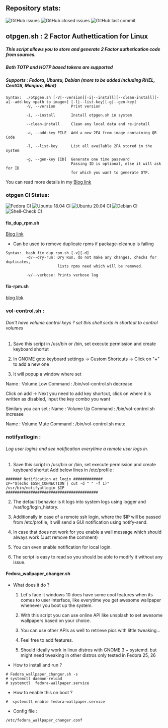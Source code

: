 ## Repository stats:
![GitHub issues](https://img.shields.io/github/issues/shatadru/simpletools)
![GitHub closed issues](https://img.shields.io/github/issues-closed-raw/shatadru/simpletools)
![GitHub last commit](https://img.shields.io/github/last-commit/shatadru/simpletools)

## otpgen.sh : 2 Factor Authettication for Linux

##### This script allows you to store and generate 2 Factor authetication code from sources.
##### Both TOTP and HOTP based tokens are supported
##### Supports : Fedora, Ubuntu, Debian (more to be added including RHEL, CentOS, Manjaro, Mint)


~~~
Syntax:  ./otpgen.sh [-V|--version][-i|--install][--clean-install][-a|--add-key <path to image>] [-l|--list-key][-g|--gen-key]
         -V, --version       Print version
         
         -i, --install       Install otpgen.sh in system
                  
         --clean-install     Clean any local data and re-install
         
         -a, --add-key FILE  Add a new 2FA from image containing QR Code
         
         -l, --list-key      List all available 2FA stored in the system
         
         -g, --gen-key [ID]  Generate one time password
                             Passing ID is optional, else it will ask for ID
                             for which you want to generate OTP.       
 ~~~
 
You can read more details in my [Blog link](https://shatadru.in/wordpress/how-to-configure-two-step-authenticator-in-linux-shellgoogle-authenticator-freeotp-alternative/)

### otpgen CI Status:
![Fedora CI](https://github.com/shatadru/simpletools/workflows/Fedora%20CI/badge.svg)
![Ubuntu 18.04 CI](https://github.com/shatadru/simpletools/workflows/Ubuntu%2018.04%20CI/badge.svg)
![Ubuntu 20.04 CI](https://github.com/shatadru/simpletools/workflows/Ubuntu%2020.04%20CI/badge.svg)
![Debian CI](https://github.com/shatadru/simpletools/workflows/Debian%20CI/badge.svg)
![Shell-Check CI](https://github.com/shatadru/simpletools/workflows/Shell-Check%20CI/badge.svg)


#### fix_dup_rpm.sh

[Blog link](https://shatadru.in/wordpress/how-to-fix-duplicate-rpm-issue-in-rhel-fedora/)

- Can be used to remove duplicate rpms if package-cleanup is failing
~~~
Syntax:  bash fix_dup_rpm.sh [-v][-d]
         -d/--dry-run: Dry Run, do not make any changes, checks for duplicates, 
                       lists rpms need which will be removed. 
                       
         -v/--verbose: Prints verbose log
~~~

#### fix-rpm.sh	

[blog libk](https://shatadru.in/wordpress/how-to-verify-rpm-integrity-and-fix-any-rpm-issues-such-as-missing-files-unsatisfied-dependencies-modified-binaries-etc)

### vol-control.sh : 
###### Don't have volume control keys ? set this shell scrip in shortcut to control volumes


1. Save this script in /usr/bin or /bin, set execute permission and create keyboard shortut 

2. In GNOME goto keyboard settings -> Custom Shortcuts -> Click on "+" to add a new one 

3. It will popup a window where set 

  Name : Volume Low
  Command : /bin/vol-control.sh decrease

  Click on add -> Next you need to add key shortcut, click on where it is written as disabled, input the key combo you want

  Similary you can set :
  Name : Volume Up
  Command : /bin/vol-control.sh increase

  Name : Volume Mute
  Command : /bin/vol-control.sh mute


### notifyatlogin  : 
###### Log user logins and see notification everytime a remote user logs in. 

1. Save this script in /usr/bin or /bin, set execute permission and create keyboard shortut 
Add below lines in /etc/profile :
~~~
####### Notification at login #############
IP="$(echo $SSH_CONNECTION | cut -d " " -f 1)"
/usr/bin/notifyatlogin $IP
#########################################
~~~
2. The default behavior is it logs into system logs using logger and /var/log/login_history.

3. Additionally in case of a remote ssh login, where the $IP will be passed from /etc/profile, it will send a GUI notification using notify-send.

4. In case that does not work for you enable a wall message which should always work (Just remove the comment)

5. You can even enable notification for local login.

6. The script is easy to read so you should be able to modify it without any issue.

#### Fedora_wallpaper_changer.sh

- What does it do ?

   1. Let's face it windows 10 does have some cool features when its comes to user interface, like everytime you get awesome wallpaper whenever you boot up the system.

   2. With this script you can use online API like unsplash to set awesome wallpapers based on your choice.

   3. You can use other APIs as well to retrieve pics with little tweaking...

   4. Feel free to add features.

   5. Should ideally work in linux distros with GNOME 3 + systemd. but might need tweaking in other distros only tested in Fedora 25, 26


- How to install and run ?
~~~
# Fedora_wallpaper_changer.sh -s
# systemctl daemon-reload
# systemctl  fedora-wallpaper.service
~~~
- How to enable this on boot ?
~~~
#  systemctl enable fedora-wallpaper.service
~~~
- Config file :
~~~
/etc/fedora_wallpaper_changer.conf
~~~

